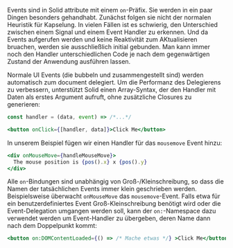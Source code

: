 Events sind in Solid attribute mit einem `on`-Präfix. Sie werden in ein paar Dingen besonders gehandhabt. Zunächst folgen sie nicht der normalen Heuristik für Kapselung. In vielen Fällen ist es schwierig, den Unterschied zwischen einem Signal und einem Event Handler zu erkennen. Und da Events aufgerufen werden und keine Reaktivität zum AKtualisieren bruachen, werden sie ausschließlich initial gebunden. Man kann immer noch den Handler unterschiedlichen Code je nach dem gegenwärtigen Zustand der Anwendung ausführen lassen.

Normale UI Events (die bubbeln und zusammengestellt sind) werden automatisch zum document delegiert. Um die Performanz des Delegierens zu verbessern, unterstützt Solid einen Array-Syntax, der den Handler mit Daten als erstes Argument aufruft, ohne zusätzliche Closures zu generieren:

```jsx
const handler = (data, event) => /*...*/

<button onClick={[handler, data]}>Click Me</button>
```

In unserem Beispiel fügen wir einen Handler für das `mousemove` Event hinzu:
```jsx
<div onMouseMove={handleMouseMove}>
  The mouse position is {pos().x} x {pos().y}
</div>
```

Alle `on`-Bindungen sind unabhängig von Groß-/Kleinschreibung, so dass die Namen der tatsächlichen Events immer klein geschrieben werden. Beispielsweise überwacht `onMouseMove` das `mousemove`-Event. Falls etwa für ein benutzerdefiniertes Event Groß-Kleinschreibung benötigt wird oder die Event-Delegation umgangen werden soll, kann der `on:`-Namespace dazu verwendet werden um Event-Handler zu übergeben, deren Name dann nach dem Doppelpunkt kommt:

```jsx
<button on:DOMContentLoaded={() => /* Mache etwas */} >Click Me</button>
```
